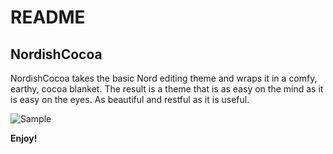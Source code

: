 # README
## NordishCocoa
NordishCocoa takes the basic Nord editing theme and wraps it in a comfy, earthy, cocoa blanket.  The result
is a theme that is as easy on the mind as it is easy on the eyes. As beautiful and restful as it is useful.

![Sample](https://i.imgur.com/rN5YQXE.png "NordishCocoa")


**Enjoy!**

